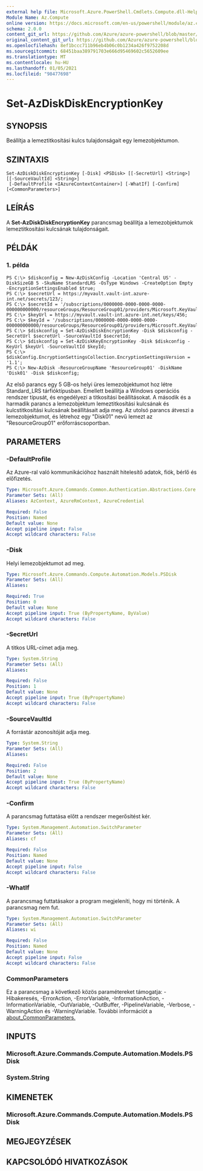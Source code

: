 ```yaml
---
external help file: Microsoft.Azure.PowerShell.Cmdlets.Compute.dll-Help.xml
Module Name: Az.Compute
online version: https://docs.microsoft.com/en-us/powershell/module/az.compute/set-azdiskdiskencryptionkey
schema: 2.0.0
content_git_url: https://github.com/Azure/azure-powershell/blob/master/src/Compute/Compute/help/Set-AzDiskDiskEncryptionKey.md
original_content_git_url: https://github.com/Azure/azure-powershell/blob/master/src/Compute/Compute/help/Set-AzDiskDiskEncryptionKey.md
ms.openlocfilehash: 8ef1bccc711b96eb4b06c0b1234a426f9752208d
ms.sourcegitcommit: 68451baa389791703e666d95469602c5652609ee
ms.translationtype: MT
ms.contentlocale: hu-HU
ms.lasthandoff: 01/05/2021
ms.locfileid: "98477698"
---
```

# Set-AzDiskDiskEncryptionKey

## SYNOPSIS
Beállítja a lemeztitkosítási kulcs tulajdonságait egy lemezobjektumon.

## SZINTAXIS

```
Set-AzDiskDiskEncryptionKey [-Disk] <PSDisk> [[-SecretUrl] <String>] [[-SourceVaultId] <String>]
 [-DefaultProfile <IAzureContextContainer>] [-WhatIf] [-Confirm] [<CommonParameters>]
```

## LEÍRÁS
A **Set-AzDiskDiskEncryptionKey** parancsmag beállítja a lemezobjektumok lemeztitkosítási kulcsának tulajdonságait.

## PÉLDÁK

### 1. példa
```
PS C:\> $diskconfig = New-AzDiskConfig -Location 'Central US' -DiskSizeGB 5 -SkuName StandardLRS -OsType Windows -CreateOption Empty -EncryptionSettingsEnabled $true;
PS C:\> $secretUrl = https://myvault.vault-int.azure-int.net/secrets/123/;
PS C:\> $secretId = '/subscriptions/0000000-0000-0000-0000-000000000000/resourceGroups/ResourceGroup01/providers/Microsoft.KeyVault/vaults/TestVault123';
PS C:\> $keyUrl = https://myvault.vault-int.azure-int.net/keys/456;
PS C:\> $keyId = '/subscriptions/0000000-0000-0000-0000-000000000000/resourceGroups/ResourceGroup01/providers/Microsoft.KeyVault/vaults/TestVault456';
PS C:\> $diskconfig = Set-AzDiskDiskEncryptionKey -Disk $diskconfig -SecretUrl $secretUrl -SourceVaultId $secretId;
PS C:\> $diskconfig = Set-AzDiskKeyEncryptionKey -Disk $diskconfig -KeyUrl $keyUrl -SourceVaultId $keyId;
PS C:\> $diskConfig.EncryptionSettingsCollection.EncryptionSettingsVersion = '1.1'; 
PS C:\> New-AzDisk -ResourceGroupName 'ResourceGroup01' -DiskName 'Disk01' -Disk $diskconfig;
```

Az első parancs egy 5 GB-os helyi üres lemezobjektumot hoz létre Standard_LRS tárfióktípusban.  Emellett beállítja a Windows operációs rendszer típusát, és engedélyezi a titkosítási beállításokat.
A második és a harmadik parancs a lemezobjektum lemeztitkosítási kulcsának és kulcstitkosítási kulcsának beállításait adja meg.
Az utolsó parancs átveszi a lemezobjektumot, és létrehoz egy "Disk01" nevű lemezt az "ResourceGroup01" erőforráscsoportban.

## PARAMETERS

### -DefaultProfile
Az Azure-ral való kommunikációhoz használt hitelesítő adatok, fiók, bérlő és előfizetés.

```yaml
Type: Microsoft.Azure.Commands.Common.Authentication.Abstractions.Core.IAzureContextContainer
Parameter Sets: (All)
Aliases: AzContext, AzureRmContext, AzureCredential

Required: False
Position: Named
Default value: None
Accept pipeline input: False
Accept wildcard characters: False
```

### -Disk
Helyi lemezobjektumot ad meg.

```yaml
Type: Microsoft.Azure.Commands.Compute.Automation.Models.PSDisk
Parameter Sets: (All)
Aliases:

Required: True
Position: 0
Default value: None
Accept pipeline input: True (ByPropertyName, ByValue)
Accept wildcard characters: False
```

### -SecretUrl
A titkos URL-címet adja meg.

```yaml
Type: System.String
Parameter Sets: (All)
Aliases:

Required: False
Position: 1
Default value: None
Accept pipeline input: True (ByPropertyName)
Accept wildcard characters: False
```

### -SourceVaultId
A forrástár azonosítóját adja meg.

```yaml
Type: System.String
Parameter Sets: (All)
Aliases:

Required: False
Position: 2
Default value: None
Accept pipeline input: True (ByPropertyName)
Accept wildcard characters: False
```

### -Confirm
A parancsmag futtatása előtt a rendszer megerősítést kér.

```yaml
Type: System.Management.Automation.SwitchParameter
Parameter Sets: (All)
Aliases: cf

Required: False
Position: Named
Default value: None
Accept pipeline input: False
Accept wildcard characters: False
```

### -WhatIf
A parancsmag futtatásakor a program megjeleníti, hogy mi történik. A parancsmag nem fut.

```yaml
Type: System.Management.Automation.SwitchParameter
Parameter Sets: (All)
Aliases: wi

Required: False
Position: Named
Default value: None
Accept pipeline input: False
Accept wildcard characters: False
```

### CommonParameters
Ez a parancsmag a következő közös paramétereket támogatja: -Hibakeresés, -ErrorAction, -ErrorVariable, -InformationAction, -InformationVariable, -OutVariable, -OutBuffer, -PipelineVariable, -Verbose, -WarningAction és -WarningVariable. További információt a [about_CommonParameters.](http://go.microsoft.com/fwlink/?LinkID=113216)

## INPUTS

### Microsoft.Azure.Commands.Compute.Automation.Models.PSDisk

### System.String

## KIMENETEK

### Microsoft.Azure.Commands.Compute.Automation.Models.PSDisk

## MEGJEGYZÉSEK

## KAPCSOLÓDÓ HIVATKOZÁSOK
